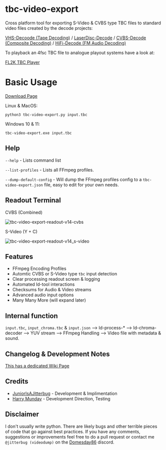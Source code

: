 # tbc-video-export

Cross platform tool for exporting S-Video & CVBS type TBC files to standard video files created by the decode projects:

[VHS-Decoode (Tape Decoding)](https://github.com/oyvindln/vhs-decode/wiki/) / [LaserDisc-Decode](https://github.com/happycube/ld-decode) / [CVBS-Decode (Composite Decoding)](CVBS-Composite-Decode) / [HiFi-Decode (FM Audio Decoding)](https://github.com/oyvindln/vhs-decode/wiki/hifi-decode)

To playback an 4fsc TBC file to analogue playout systems have a look at:

[FL2K TBC Player](https://github.com/oyvindln/vhs-decode/wiki/TBC-To-Analogue)



# Basic Usage 

[Download Page](https://github.com/JuniorIsAJitterbug/tbc-video-export/tags)

Linux & MacOS:

    python3 tbc-video-export.py input.tbc

Windows 10 & 11:

    tbc-video-export.exe input.tbc

## Help 


`--help` - Lists command list

`--list-profiles` - Lists all FFmpeg profiles.

`--dump-default-config` - Will dump the FFmpeg profiles config to a `tbc-video-export.json` file, easy to edit for your own needs.


## Readout Terminal


CVBS (Combined)

![tbc-video-export-readout-v14-cvbs](https://github.com/JuniorIsAJitterbug/tbc-video-export/assets/56382624/37af49e8-adfa-43c0-9dcf-8dda0515ee17)

S-Video (Y + C)

![tbc-video-export-readout-v14_s-video](https://github.com/JuniorIsAJitterbug/tbc-video-export/assets/56382624/73d479f7-3ee9-4f2e-9b0e-ad149e00d7ca)


## Features


- FFmpeg Encoding Profiles
- Automtic CVBS or S-Video type `tbc` input detection
- Clear processing readout screen & logging
- Automated ld-tool interactions
- Checksums for Audio & Video streams
- Advanced audio input options
- Many Many More (will expand later) 

## Internal function


`input.tbc`, `input_chroma.tbc` & `input.json` --> ld-process-* --> ld-chroma-decoder --> YUV stream --> FFmpeg Handling --> Video file with metadata & sound.


## Changelog & Development Notes

[This has a dedicated Wiki Page](https://github.com/JuniorIsAJitterbug/tbc-video-export/wiki/Changelog---Devlog)


## Credits 


- [JuniorIsAJitterbug](https://github.com/JuniorIsAJitterbug/) - Development & Implimentation
- [Harry Munday](https://github.com/harrypm/) - Development Direction, Testing


## Disclaimer


I don't usually write python. There are likely bugs and other terrible pieces of code that go against best practices.
If you have any comments, suggestions or improvements feel free to do a pull request or contact me `@jitterbug (videodump)` on the [Domesday86](https://discord.gg/pVVrrxd) discord.
